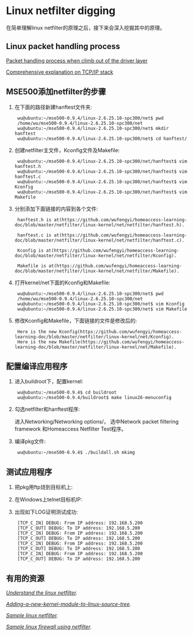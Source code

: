 Linux netfilter digging 
================================

在简单理解linux netfilter的原理之后，接下来会深入挖掘其中的原理。

Linux packet handling process
-------------------------

[Packet handling process when climb out of the driver layer](http://open-source.arkoon.net/kernel/kernel_net.png)

[Comprehensive explanation on TCP/IP stack](http://samples.sainsburysebooks.co.uk/9780470377840_sample_382501.pdf)

MSE500添加netfilter的步骤
-------------------------------

1. 在下面的路径新建hanftest文件夹:

        wu@ubuntu:~/mse500-0.9.4/linux-2.6.25.10-spc300/net$ pwd
        /home/wu/mse500-0.9.4/linux-2.6.25.10-spc300/net
        wu@ubuntu:~/mse500-0.9.4/linux-2.6.25.10-spc300/net$ mkdir hanftest
        wu@ubuntu:~/mse500-0.9.4/linux-2.6.25.10-spc300/net$ cd hanftest/

2. 创建netfilter主文件，Kconfig文件及Makefile:

        wu@ubuntu:~/mse500-0.9.4/linux-2.6.25.10-spc300/net/hanftest$ vim hanftest.h
        wu@ubuntu:~/mse500-0.9.4/linux-2.6.25.10-spc300/net/hanftest$ vim hanftest.c
        wu@ubuntu:~/mse500-0.9.4/linux-2.6.25.10-spc300/net/hanftest$ vim Kconfig
        wu@ubuntu:~/mse500-0.9.4/linux-2.6.25.10-spc300/net/hanftest$ vim Makefile
 
3. 分别添加下面链接的内容到各个文件:

        hanftest.h is at(https://github.com/wufengyi/homeaccess-learning-doc/blob/master/netfilter/linux-kernel/net/netfilter/hanftest.h).

        hanftest.c is at(https://github.com/wufengyi/homeaccess-learning-doc/blob/master/netfilter/linux-kernel/net/netfilter/hanftest.c).

        Kconfig is at(https://github.com/wufengyi/homeaccess-learning-doc/blob/master/netfilter/linux-kernel/net/netfilter/Kconfig).

        Makefile is at(https://github.com/wufengyi/homeaccess-learning-doc/blob/master/netfilter/linux-kernel/net/netfilter/Makefile).

4. 打开kernel/net下面的Kconfig和Makefile:

        wu@ubuntu:~/mse500-0.9.4/linux-2.6.25.10-spc300/net$ pwd
        /home/wu/mse500-0.9.4/linux-2.6.25.10-spc300/net
        wu@ubuntu:~/mse500-0.9.4/linux-2.6.25.10-spc300/net$ vim Kconfig
        wu@ubuntu:~/mse500-0.9.4/linux-2.6.25.10-spc300/net$ vim Makefile
        
5. 修改Kconfig和Makefile，下面链接的文件是修改后的:

        Here is the new Kconfig(https://github.com/wufengyi/homeaccess-learning-doc/blob/master/netfilter/linux-kernel/net/Kconfig).
        Here is the new Makefile(https://github.com/wufengyi/homeaccess-learning-doc/blob/master/netfilter/linux-kernel/net/Makefile).

配置编译应用程序
------------

1. 进入buildroot下，配置kernel:

        wu@ubuntu:~/mse500-0.9.4$ cd buildroot
        wu@ubuntu:~/mse500-0.9.4/buildroot$ make linux26-menuconfig
        
2. 勾选netfilter和hanftest程序:

   进入Networking/Networking options/，
   选中Network packet filtering framework 和Homeaccess Netfilter Test程序。
   
3. 编译pkg文件:

        wu@ubuntu:~/mse500-0.9.4$ ./buildall.sh mkimg

测试应用程序
------------

1. 把pkg用ftp烧到目标机上:

2. 在Windows上telnet目标机IP:

3. 出现如下LOG证明测试成功:
 
        [TCP_C_IN] DEBUG: From IP address: 192.168.5.200
        [TCP_C_OUT] DEBUG: To IP address: 192.168.5.200
        [TCP_C_IN] DEBUG: From IP address: 192.168.5.200
        [TCP_C_OUT] DEBUG: To IP address: 192.168.5.200
        [TCP_C_IN] DEBUG: From IP address: 192.168.5.200
        [TCP_C_OUT] DEBUG: To IP address: 192.168.5.200
        [TCP_C_IN] DEBUG: From IP address: 192.168.5.200
        [TCP_C_OUT] DEBUG: To IP address: 192.168.5.200


有用的资源
--------------------

*[Understand the linux netfilter](https://www.csh.rit.edu/~mattw/proj/nf/).*

*[Adding-a-new-kernel-module-to-linux-source-tree](https://geekwentfreak-raviteja.rhcloud.com/blog/2010/10/24/adding-a-new-kernel-module-to-linux-source-tree/?utm_content=buffer03878&utm_medium=social&utm_source=twitter.com&utm_campaign=buffer).*

*[Sample linux netfilter](https://github.com/andrewstucki/netfilter-skeleton).*

*[Sample linux firewall using netfilter](https://github.com/smallen3/Linux-Firewall).*



